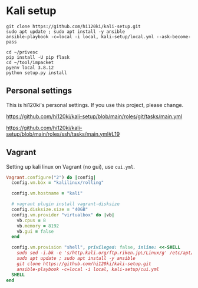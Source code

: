 # Kali setup

```
git clone https://github.com/hi120ki/kali-setup.git
sudo apt update ; sudo apt install -y ansible
ansible-playbook -c=local -i local, kali-setup/local.yml --ask-become-pass
```

```
cd ~/privesc
pip install -U pip flask
cd ~/tool/impacket
pyenv local 3.8.12
python setup.py install
```

## Personal settings

This is hi120ki's personal settings. If you use this project, please change.

<https://github.com/hi120ki/kali-setup/blob/main/roles/git/tasks/main.yml>

<https://github.com/hi120ki/kali-setup/blob/main/roles/ssh/tasks/main.yml#L19>

## Vagrant

Setting up kali linux on Vagrant (no gui), use `cui.yml`.

```ruby
Vagrant.configure("2") do |config|
  config.vm.box = "kalilinux/rolling"

  config.vm.hostname = "kali"

  # vagrant plugin install vagrant-disksize
  config.disksize.size = "40GB"
  config.vm.provider "virtualbox" do |vb|
    vb.cpus = 8
    vb.memory = 8192
    vb.gui = false
  end

  config.vm.provision "shell", privileged: false, inline: <<-SHELL
    sudo sed -i.bk -e 's/http.kali.org/ftp.riken.jp\/Linux/g' /etc/apt/sources.list
    sudo apt update ; sudo apt install -y ansible
    git clone https://github.com/hi120ki/kali-setup.git
    ansible-playbook -c=local -i local, kali-setup/cui.yml
  SHELL
end
```
